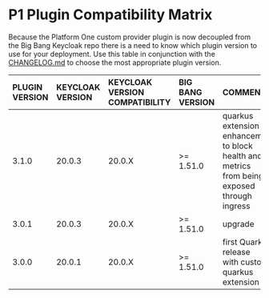 # P1 Plugin Compatibility Matrix
Because the Platform One custom provider plugin is now decoupled from the Big Bang Keycloak repo there is a need to know which plugin version to use for your deployment. Use this table in conjunction with the [CHANGELOG.md](CHANGE.LOG) to choose the most appropriate plugin version.

| **PLUGIN VERSION** | **KEYCLOAK VERSION** | **KEYCLOAK VERSION**<br>**COMPATIBILITY** | **BIG BANG VERSION**  | **COMMENTS**  |
|:-----------------|:-------------|:---------------|:---------------|:-------|
| 3.1.0   | 20.0.3    | 20.0.X      | >= 1.51.0   | quarkus extension enhancement<br>to block health and metrics<br>from being exposed through ingress |
| 3.0.1   | 20.0.3    | 20.0.X      | >= 1.51.0   | upgrade |
| 3.0.0   | 20.0.1    | 20.0.X      | >= 1.51.0   | first Quarkus release<br>with custom quarkus extension |
